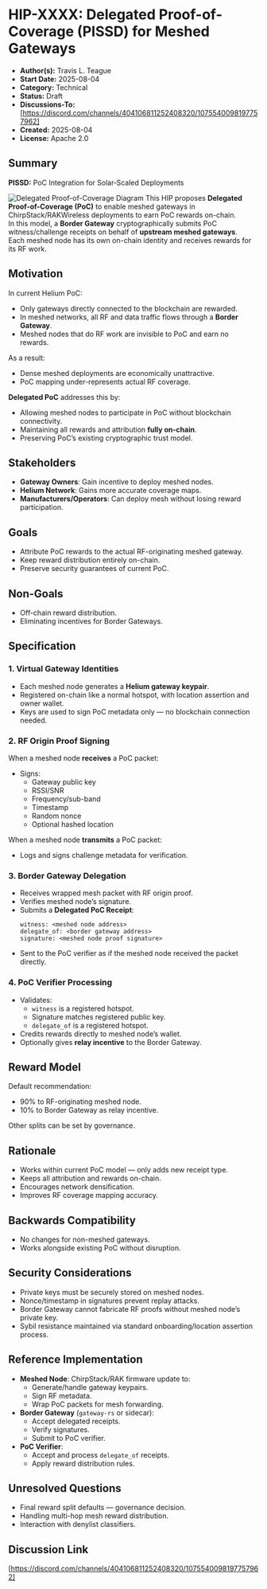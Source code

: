 # HIP-XXXX: Delegated Proof-of-Coverage (PISSD) for Meshed Gateways

- **Author(s):** Travis L. Teague
- **Start Date:** 2025-08-04
- **Category:** Technical
- **Status:** Draft
- **Discussions-To:** [https://discord.com/channels/404106811252408320/1075540098197757962]
- **Created:** 2025-08-04
- **License:** Apache 2.0

## Summary

**PISSD:** PoC Integration for Solar‑Scaled Deployments

![Delegated Proof-of-Coverage Diagram](delegated-poc-diagram.png)
This HIP proposes **Delegated Proof-of-Coverage (PoC)** to enable meshed gateways in ChirpStack/RAKWireless deployments to earn PoC rewards on-chain.  
In this model, a **Border Gateway** cryptographically submits PoC witness/challenge receipts on behalf of **upstream meshed gateways**.  
Each meshed node has its own on-chain identity and receives rewards for its RF work.

## Motivation
In current Helium PoC:
- Only gateways directly connected to the blockchain are rewarded.
- In meshed networks, all RF and data traffic flows through a **Border Gateway**.
- Meshed nodes that do RF work are invisible to PoC and earn no rewards.

As a result:
- Dense meshed deployments are economically unattractive.
- PoC mapping under-represents actual RF coverage.

**Delegated PoC** addresses this by:
- Allowing meshed nodes to participate in PoC without blockchain connectivity.
- Maintaining all rewards and attribution **fully on-chain**.
- Preserving PoC’s existing cryptographic trust model.

## Stakeholders
- **Gateway Owners**: Gain incentive to deploy meshed nodes.
- **Helium Network**: Gains more accurate coverage maps.
- **Manufacturers/Operators**: Can deploy mesh without losing reward participation.

## Goals
- Attribute PoC rewards to the actual RF-originating meshed gateway.
- Keep reward distribution entirely on-chain.
- Preserve security guarantees of current PoC.

## Non-Goals
- Off-chain reward distribution.
- Eliminating incentives for Border Gateways.

## Specification

### 1. Virtual Gateway Identities
- Each meshed node generates a **Helium gateway keypair**.
- Registered on-chain like a normal hotspot, with location assertion and owner wallet.
- Keys are used to sign PoC metadata only — no blockchain connection needed.

### 2. RF Origin Proof Signing
When a meshed node **receives** a PoC packet:
- Signs:
  - Gateway public key
  - RSSI/SNR
  - Frequency/sub-band
  - Timestamp
  - Random nonce
  - Optional hashed location

When a meshed node **transmits** a PoC packet:
- Logs and signs challenge metadata for verification.

### 3. Border Gateway Delegation
- Receives wrapped mesh packet with RF origin proof.
- Verifies meshed node’s signature.
- Submits a **Delegated PoC Receipt**:
  ```
  witness: <meshed node address>
  delegate_of: <border gateway address>
  signature: <meshed node proof signature>
  ```
- Sent to the PoC verifier as if the meshed node received the packet directly.

### 4. PoC Verifier Processing
- Validates:
  - `witness` is a registered hotspot.
  - Signature matches registered public key.
  - `delegate_of` is a registered hotspot.
- Credits rewards directly to meshed node’s wallet.
- Optionally gives **relay incentive** to the Border Gateway.

## Reward Model
Default recommendation:
- 90% to RF-originating meshed node.
- 10% to Border Gateway as relay incentive.

Other splits can be set by governance.

## Rationale
- Works within current PoC model — only adds new receipt type.
- Keeps all attribution and rewards on-chain.
- Encourages network densification.
- Improves RF coverage mapping accuracy.

## Backwards Compatibility
- No changes for non-meshed gateways.
- Works alongside existing PoC without disruption.

## Security Considerations
- Private keys must be securely stored on meshed nodes.
- Nonce/timestamp in signatures prevent replay attacks.
- Border Gateway cannot fabricate RF proofs without meshed node’s private key.
- Sybil resistance maintained via standard onboarding/location assertion process.

## Reference Implementation
- **Meshed Node**: ChirpStack/RAK firmware update to:
  - Generate/handle gateway keypairs.
  - Sign RF metadata.
  - Wrap PoC packets for mesh forwarding.
- **Border Gateway** (`gateway-rs` or sidecar):
  - Accept delegated receipts.
  - Verify signatures.
  - Submit to PoC verifier.
- **PoC Verifier**:
  - Accept and process `delegate_of` receipts.
  - Apply reward distribution rules.

## Unresolved Questions
- Final reward split defaults — governance decision.
- Handling multi-hop mesh reward distribution.
- Interaction with denylist classifiers.

## Discussion Link
[https://discord.com/channels/404106811252408320/1075540098197757962]
